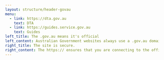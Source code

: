 ```yaml
---
layout: structure/header-govau
menu:
  - link: https://dta.gov.au
    text: DTA
  - link: https://guides.service.gov.au
    text: Guides
left_title: The .gov.au means it's official
left_content: Australian Government websites always use a .gov.au domain. Before sharing sensitive information online, make sure you're on a .gov.au site by inspecting your browser's address (or 'location') bar.
right_title: The site is secure.
right_content: The https:// ensures that you are connecting to the official website and that any information you provide is encrypted and transmitted securely.
---
```

